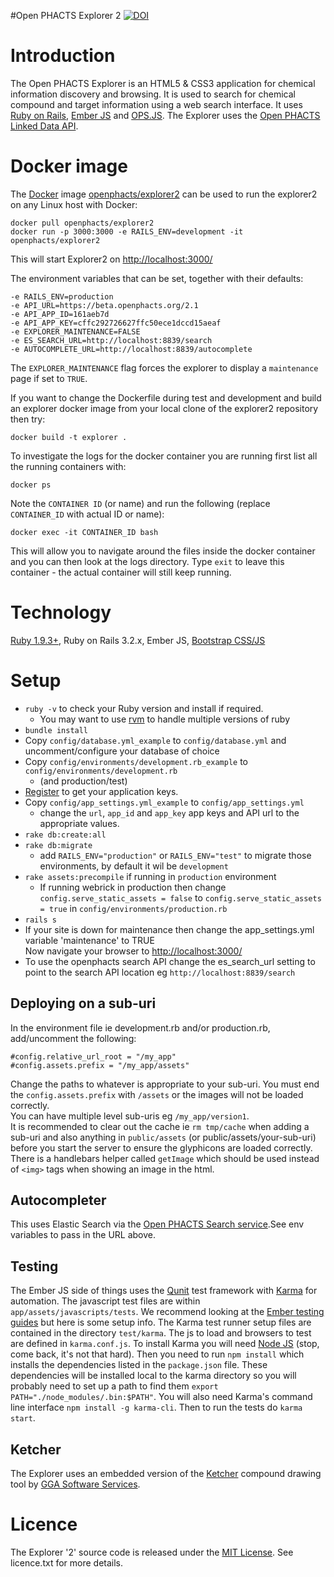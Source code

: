#Open PHACTS Explorer 2 [![DOI](https://zenodo.org/badge/doi/10.5281/zenodo.21026.svg)](http://dx.doi.org/10.5281/zenodo.21026)

Introduction
============

The Open PHACTS Explorer is an HTML5 & CSS3 application for chemical information discovery and browsing. It is used to search for chemical compound and target information using a web  search interface. It uses [Ruby on Rails](http://www.rubyonrails.org "Ruby on Rails Web Application framework"), [Ember JS](http://emberjs.com "Ember JS Javascript MVC framework") and [OPS.JS](http://github.com/openphacts/ops.js "OPS.JS Javascript library for accessing the Open PHACTS Linked Data API"). The Explorer uses the [Open PHACTS Linked Data API](http://dev.openphacts.org "Open PHACTS Linked Data API developer documentation and registration").

Docker image
============

The [Docker](https://www.docker.com/) image [openphacts/explorer2](https://registry.hub.docker.com/u/openphacts/explorer2/)
can be used to run the explorer2 on any Linux host with Docker:

    docker pull openphacts/explorer2
    docker run -p 3000:3000 -e RAILS_ENV=development -it openphacts/explorer2 

This will start Explorer2 on [http://localhost:3000/](http://localhost:3000/)

The environment variables that can be set, together with their defaults:

```
-e RAILS_ENV=production
-e API_URL=https://beta.openphacts.org/2.1
-e API_APP_ID=161aeb7d
-e API_APP_KEY=cffc292726627ffc50ece1dccd15aeaf
-e EXPLORER_MAINTENANCE=FALSE
-e ES_SEARCH_URL=http://localhost:8839/search
-e AUTOCOMPLETE_URL=http://localhost:8839/autocomplete
```
The `EXPLORER_MAINTENANCE` flag forces the explorer to display a `maintenance` page if set to `TRUE`.
  
If you want to change the Dockerfile during test and development and build an explorer docker image from your local clone of the explorer2 repository then try:

```
docker build -t explorer .
```

To investigate the logs for the docker container you are running first list all the running containers with:

```
docker ps
```

Note the `CONTAINER ID` (or name) and run the following (replace `CONTAINER_ID` with actual ID or name):

```
docker exec -it CONTAINER_ID bash
```

This will allow you to navigate around the files inside the docker container and you can then look at the logs directory. Type `exit` to leave this container - the actual container will still keep running.

Technology
==========

[Ruby 1.9.3+](http://ruby-lang.org "Ruby dynamic, open source programming language"), Ruby on Rails 3.2.x, Ember JS, [Bootstrap CSS/JS](http://getbootstrap.com/2.3.2/, "Bootstrap CSS and Javascript widgets")

Setup
=====

* `ruby -v` to check your Ruby version and install if required. 
  * You may want to use [rvm](https://rvm.io/) to handle multiple versions of ruby
* `bundle install` 
* Copy `config/database.yml_example` to `config/database.yml` and uncomment/configure your database of choice
* Copy `config/environments/development.rb_example` to `config/environments/development.rb`
  * (and production/test)
* [Register](http://dev.openphacts.org "Open PHACTS developer home") to get your application keys.
* Copy `config/app_settings.yml_example` to `config/app_settings.yml` 
  * change the `url`, `app_id` and `app_key` app keys and API url to the appropriate values. 
* `rake db:create:all`
* `rake db:migrate`
  * add `RAILS_ENV="production"` or `RAILS_ENV="test"` to migrate those environments, by default it wil be `development`
* `rake assets:precompile` if running in `production` environment
  * If running webrick in production then change `config.serve_static_assets = false` to `config.serve_static_assets = true` in `config/environments/production.rb`
* `rails s`
* If your site is down for maintenance then change the app_settings.yml variable 'maintenance' to TRUE  
Now navigate your browser to [http://localhost:3000/](http://localhost:3000/)
* To use the openphacts search API change the es_search_url setting to point to the search API location eg `http://localhost:8839/search`

Deploying on a sub-uri
----------------------

In the environment file ie development.rb and/or production.rb, add/uncomment the following:

`#config.relative_url_root = "/my_app"`  
`#config.assets.prefix = "/my_app/assets"`

Change the paths to whatever is appropriate to your sub-uri. You must end the `config.assets.prefix` with `/assets` or the images will not be loaded correctly.  
You can have multiple level sub-uris eg `/my_app/version1`.  
It is recommended to clear out the cache ie `rm tmp/cache` when adding a sub-uri and also anything in `public/assets` (or public/assets/your-sub-uri) before you start the server to ensure the glyphicons are loaded correctly.  
There is a handlebars helper called `getImage` which should be used instead of `<img>` tags when showing an image in the html.

Autocompleter
-------------

This uses Elastic Search via the [Open PHACTS Search service](https://github.com/openphacts/ops-search "Open PHACTS search").See env variables to pass in the URL above.

Testing
-------
The Ember JS side of things uses the [Qunit](http://qunitjs.com/ "Qunit JavaScript test framework") test framework with [Karma](https://github.com/karma-runner/karma "Karma test runner") for automation. The javascript test files are within `app/assets/javascripts/tests`. We recommend looking at the [Ember testing guides](http://emberjs.com/guides/testing/ "Ember testing guides") but here is some setup info. The Karma test runner setup files are contained in the directory `test/karma`. The js to load and browsers to test are defined in `karma.conf.js`. To install Karma you will need [Node JS](http://nodejs.org/ "Node JS") (stop, come back, it's not that hard). Then you need to run `npm install` which installs the dependencies listed in the `package.json` file. These dependencies will be installed local to the karma directory so you will probably need to set up a path to find them `export PATH="./node_modules/.bin:$PATH"`. You will also need Karma's command line interface `npm install -g karma-cli`. Then to run the tests do `karma start`.

Ketcher
-------
The Explorer uses an embedded version of the [Ketcher](http://ggasoftware.com/opensource/ketcher "Ketcher tool for drawing chemical compounds") compound drawing tool by [GGA Software Services](http://ggasoftware.com "GGA Software Services"). 

Licence
=======
The Explorer '2' source code is released under the [MIT License](http://opensource.org/licenses/MIT "MIT License for software"). See licence.txt for more details.
